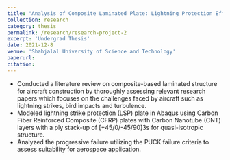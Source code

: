 ```yaml
---
title: "Analysis of Composite Laminated Plate: Lightning Protection Effect and Damage Mechanism."
collection: research
category: thesis
permalink: /research/research-project-2
excerpt: 'Undergrad Thesis'
date: 2021-12-8
venue: 'Shahjalal University of Science and Technology'
paperurl: 
citation: 
---
```

- Conducted a literature review on composite-based laminated structure for aircraft construction by thoroughly assessing relevant research papers which focuses on the challenges faced by aircraft such as lightning strikes, bird impacts and turbulence.
- Modeled lightning strike protection (LSP) plate in Abaqus using Carbon Fiber Reinforced Composite (CFRP) plates with Carbon Nanotube (CNT) layers with a ply stack-up of [+45/0/-45/90]3s for quasi-isotropic structure.
- Analyzed the progressive failure utilizing the PUCK failure criteria to assess suitability for aerospace application.

